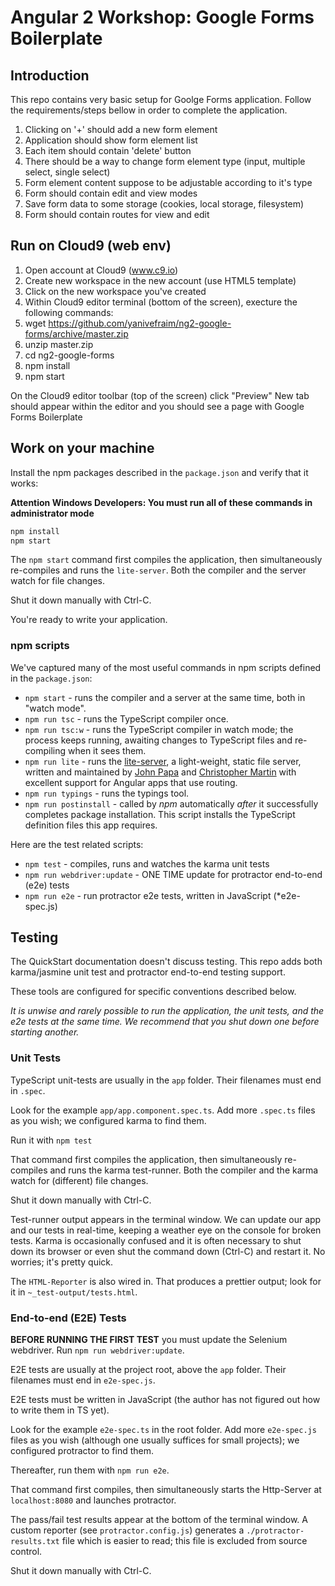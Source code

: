 # Angular 2 Workshop: Google Forms Boilerplate

## Introduction

This repo contains very basic setup for Goolge Forms application. Follow the requirements/steps bellow in order to complete the application.

1. Clicking on '+' should add a new form element
2. Application should show form element list
3. Each item should contain 'delete' button
4. There should be a way to change form element type (input, multiple select, single select)
5. Form element content suppose to be adjustable according to it's type
6. Form should contain edit and view modes
7. Save form data to some storage (cookies, local storage, filesystem)
8. Form should contain routes for view and edit


## Run on Cloud9 (web env)

1. Open account at Cloud9 (www.c9.io)
2. Create new workspace in the new account (use HTML5 template)
3. Click on the new workspace you've created
4. Within Cloud9 editor terminal (bottom of the screen), execture the following commands:
5. wget https://github.com/yanivefraim/ng2-google-forms/archive/master.zip
6. unzip master.zip
7. cd ng2-google-forms
8. npm install
9. npm start
 
On the Cloud9 editor toolbar (top of the screen) click "Preview"
New tab should appear within the editor and you should see a page with Google Forms Boilerplate

## Work on your machine

Install the npm packages described in the `package.json` and verify that it works:

**Attention Windows Developers:  You must run all of these commands in administrator mode**

```bash
npm install
npm start
```

The `npm start` command first compiles the application, 
then simultaneously re-compiles and runs the `lite-server`.
Both the compiler and the server watch for file changes.

Shut it down manually with Ctrl-C.

You're ready to write your application.

### npm scripts

We've captured many of the most useful commands in npm scripts defined in the `package.json`:

* `npm start` - runs the compiler and a server at the same time, both in "watch mode".
* `npm run tsc` - runs the TypeScript compiler once.
* `npm run tsc:w` - runs the TypeScript compiler in watch mode; the process keeps running, awaiting changes to TypeScript files and re-compiling when it sees them.
* `npm run lite` - runs the [lite-server](https://www.npmjs.com/package/lite-server), a light-weight, static file server, written and maintained by
[John Papa](https://github.com/johnpapa) and
[Christopher Martin](https://github.com/cgmartin)
with excellent support for Angular apps that use routing.
* `npm run typings` - runs the typings tool.
* `npm run postinstall` - called by *npm* automatically *after* it successfully completes package installation. This script installs the TypeScript definition files this app requires.

Here are the test related scripts:
* `npm test` - compiles, runs and watches the karma unit tests
* `npm run webdriver:update` - ONE TIME update for protractor end-to-end (e2e) tests
* `npm run e2e` - run protractor e2e tests, written in JavaScript (*e2e-spec.js)

## Testing

The QuickStart documentation doesn't discuss testing. 
This repo adds both karma/jasmine unit test and protractor end-to-end testing support.

These tools are configured for specific conventions described below.

*It is unwise and rarely possible to run the application, the unit tests, and the e2e tests at the same time.
We recommend that you shut down one before starting another.*

### Unit Tests
TypeScript unit-tests are usually in the `app` folder. Their filenames must end in `.spec`.

Look for the example `app/app.component.spec.ts`.
Add more `.spec.ts` files as you wish; we configured karma to find them.

Run it with `npm test`

That command first compiles the application, then simultaneously re-compiles and runs the karma test-runner.
Both the compiler and the karma watch for (different) file changes.

Shut it down manually with Ctrl-C.

Test-runner output appears in the terminal window.
We can update our app and our tests in real-time, keeping a weather eye on the console for broken tests.
Karma is occasionally confused and it is often necessary to shut down its browser or even shut the command down (Ctrl-C) and
restart it. No worries; it's pretty quick.

The `HTML-Reporter` is also wired in. That produces a prettier output; look for it in `~_test-output/tests.html`.

### End-to-end (E2E) Tests

**BEFORE RUNNING THE FIRST TEST** you must update the Selenium webdriver. Run `npm run webdriver:update`.

E2E tests are usually at the project root, above the `app` folder. 
Their filenames must end in `e2e-spec.js`.

E2E tests must be written in JavaScript (the author has not figured out how to write them in TS yet).

Look for the example `e2e-spec.ts` in the root folder.
Add more `e2e-spec.js` files as you wish (although one usually suffices for small projects); 
we configured protractor to find them.


Thereafter, run them with `npm run e2e`.

That command first compiles, then simultaneously starts the Http-Server at `localhost:8080`
and launches protractor.  

The pass/fail test results appear at the bottom of the terminal window.
A custom reporter (see `protractor.config.js`) generates a  `./protractor-results.txt` file 
which is easier to read; this file is excluded from source control.

Shut it down manually with Ctrl-C.

